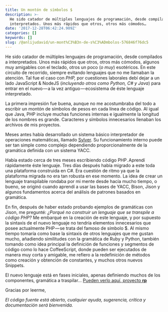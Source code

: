 ```yaml
---
title: Un montón de símbolos $
description: >-
  He sido catador de múltiples lenguajes de programación, desde compilados a
  interpretados. Unos más rápidos que otros, otros más cómodos…
date: '2017-12-28T06:42:24.909Z'
categories: []
keywords: []
slug: /@anlijudavid/un-mont%C3%B3n-de-s%C3%ADmbolos-576846f76dc5
---
```


He sido catador de múltiples lenguajes de programación, desde compilados a interpretados. Unos más rápidos que otros, otros más cómodos, algunos muy amigables con el teclado, otros un poco (_o muy_) esotéricos. En este circuito de recorrido, siempre evitando lenguajes que no me llamaban la atención. Tal fue el caso con _PHP,_ por cuestiones laborales debí dejar a un lado JavaScript & NodeJS (_incluyendo otros como Python, C# y Java_) para entrar en el nuevo — a la vez antiguo — ecosistema de éste lenguaje interpretado.

La primera impresión fue buena, aunque no me acostumbraba del todo a escribir un montón de símbolos de pesos en cada línea de código. Al igual que Java, PHP incluye muchas funciones internas e igualmente la longitud de los nombres es grande. Caracteres y símbolos innecesarios llenaban los archivos de mis proyectos.

Meses antes había desarrollado un sistema básico interpretador de operaciones matemáticas, llamado [Sylver](https://github.com/juliandavidmr/sylver). Su funcionamiento interno puede ser tan simple como complejo dependiendo proporcionalmente de la gramática definida con un sistema YACC.

Había estado cerca de tres meses escribiendo código PHP . Aprendí rápidamente éste lenguaje. Tres días después había migrado a este toda una plataforma construida en C#. Era cuestión de ritmo ya que la plataforma migrada no era tan robusta en ese momento. La idea de crear un lenguaje transpilable rondaba por mi mente desde hacía mucho tiempo, o bueno, se originó cuando aprendí a usar las bases de YACC, Bison, Jison y algunos fundamentos acerca del análisis de patrones basados en gramática.

En fin, después de haber estado probando ejemplos de gramáticas con Jison, me pregunté: _¿Porqué no construir un lenguaje que se transpile a código PHP?_ Me embarqué en la creación de este lenguaje, y por supuesto la sintaxis de el nuevo lenguaje no tendría elementos innecesarios que posee actualmente PHP — se trata del famoso de símbolo $. Al mismo tiempo tomaría como base la sintaxis de otros lenguajes que me gustan mucho, añadiendo similitudes con la gramática de Ruby y Python, también tomando como idea principal la definición de funciones y segmentos de código como lo hace CoffeeScript, donde pueden ser ejecutados de manera muy corta y amigable, me refiero a la redefinición de métodos como creación y obtención de constantes, y muchos otros nuevos Snippets.

El nuevo lenguaje está en fases iniciales, apenas definiendo muchos de los componentes, gramática a traspilar… [Pueden verlo aquí, proyecto **rp**](https://github.com/juliandavidmr/rp)

Gracias por leerme,

_El código fuente está abierto, cualquier ayuda, sugerencia, crítica y documentación será bienvenida._